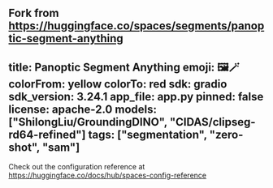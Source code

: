 Fork from https://huggingface.co/spaces/segments/panoptic-segment-anything
---
title: Panoptic Segment Anything
emoji: 🖼️🪄
colorFrom: yellow
colorTo: red
sdk: gradio
sdk_version: 3.24.1
app_file: app.py
pinned: false
license: apache-2.0
models: ["ShilongLiu/GroundingDINO", "CIDAS/clipseg-rd64-refined"]
tags: ["segmentation", "zero-shot", "sam"]
---

Check out the configuration reference at https://huggingface.co/docs/hub/spaces-config-reference
